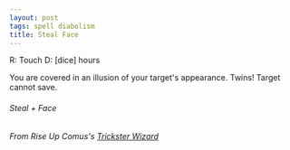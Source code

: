 ```yaml
---
layout: post
tags: spell diabolism
title: Steal Face
---
```

R: Touch  D: [dice] hours

You are covered in an illusion of your target's appearance. Twins! Target cannot save.
 
###### Steal + Face
###### From Rise Up Comus's [Trickster Wizard](https://riseupcomus.blogspot.com/2021/12/trickster-osr-class-that-can-steal.html)
